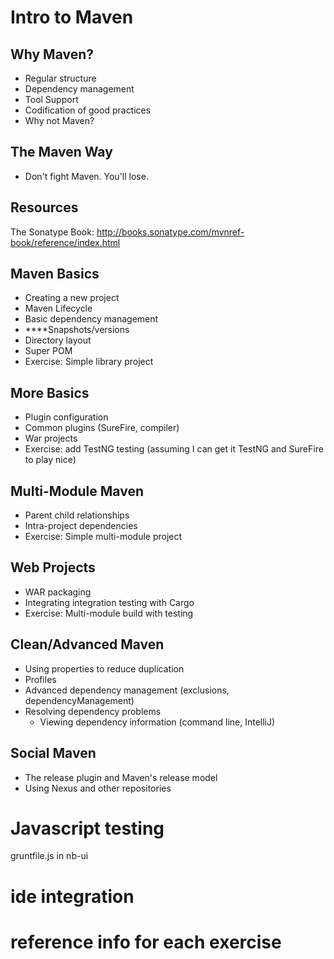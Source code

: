 Intro to Maven
==============


## Why Maven?
* Regular structure
* Dependency management
* Tool Support
* Codification of good practices
* Why not Maven?
  
## The Maven Way
* Don't fight Maven. You'll lose.

## Resources
The Sonatype Book: http://books.sonatype.com/mvnref-book/reference/index.html


  
## Maven Basics
* Creating a new project
* Maven Lifecycle
* Basic dependency management
* ****Snapshots/versions
* Directory layout
* Super POM
* Exercise: Simple library project
  
## More Basics
* Plugin configuration
* Common plugins (SureFire, compiler)
* War projects
* Exercise: add TestNG testing (assuming I can get it TestNG and SureFire to play nice)

## Multi-Module Maven
* Parent child relationships
* Intra-project dependencies
* Exercise: Simple multi-module project

## Web Projects
* WAR packaging
* Integrating integration testing with Cargo
* Exercise: Multi-module build with testing

## Clean/Advanced Maven
* Using properties to reduce duplication
* Profiles
* Advanced dependency management (exclusions, dependencyManagement)
* Resolving dependency problems
  * Viewing dependency information (command line, IntelliJ)

## Social Maven
* The release plugin and Maven's release model
* Using Nexus and other repositories



# Javascript testing
gruntfile.js in nb-ui
# ide integration

# reference info for each exercise
